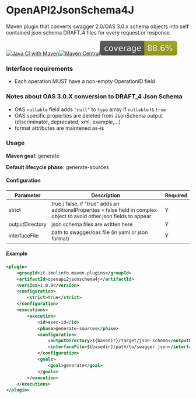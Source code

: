 # OpenAPI2JsonSchema4J

Maven plugin that converts swagger 2.0/OAS 3.0.x schema objects into self contained json schema DRAFT_4 files for every request or response.

[![Java CI with Maven](https://github.com/imolainformatica/OpenAPI2JsonSchema4J/actions/workflows/maven.yml/badge.svg?branch=develop)](https://github.com/imolainformatica/OpenAPI2JsonSchema4J/actions/workflows/maven.yml)[![Maven Central](https://maven-badges.herokuapp.com/maven-central/it.imolinfo.maven.plugins/openapi2jsonschema4j/badge.png?style=flat)](https://maven-badges.herokuapp.com/maven-central/it.imolinfo.maven.plugins/openapi2jsonschema4j)![Coverage](.github/badges/jacoco.svg)




### Interface requirements



- Each operation MUST have a non-empty OperationID field



### Notes about OAS 3.0.X conversion to DRAFT_4 Json Schema

* OAS `nullable` field adds `"null"` to `type` array if `nullable` is `true`
* OAS specific properties are deleted from JsonSchema output (discriminator, deprecated, xml, example,...)
* format attributes are maintened as-is





### Usage

**Maven goal**: generate

**Default lifecycle phase**: generate-sources

#### Configuration

| Parameter       | Description                                                  | Required |
| --------------- | ------------------------------------------------------------ | -------- |
| strict          | true / false, if "true" adds an additionalProperties = false field in complex object to avoid other json fields to appear | Y        |
| outputDirectory | json schema files are written here                           | Y        |
| interfaceFile   | path to swagger/oas file (in yaml or json format)            | Y        |



#### Example

```xml
<plugin>
	<groupId>it.imolinfo.maven.plugins</groupId>
	<artifactId>openapi2jsonschema4j</artifactId>
	<version>1.0.8</version>
	<configuration>
		<strict>true</strict>
	</configuration>
	<executions>
		<execution>
			<id>exec-id</id>
			<phase>generate-sources</phase>
			<configuration> 
				<outputDirectory>${basedir}/target/json-schema</outputDirectory>
				<interfaceFile>${basedir}/path/to/swagger.json</interfaceFile>
			</configuration>
			<goals>
				<goal>generate</goal>
			</goals>
		</execution>
	</executions>
</plugin>
```